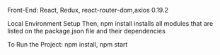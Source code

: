 Front-End:
React, Redux, react-router-dom,axios 0.19.2

Local Environment Setup
Then, npm install installs all modules that are listed on the package.json file and their dependencies

To Run the Project:
npm install,
npm start
